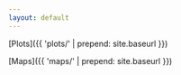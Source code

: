 ```yaml
---
layout: default
---
```


[Plots]({{ 'plots/' | prepend: site.baseurl }})

[Maps]({{ 'maps/' | prepend: site.baseurl }})
